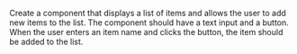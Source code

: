 Create a component that displays a list of items and allows the user to add new items to the list. The component should have a text input and a button. When the user enters an item name and clicks the button, the item should be added to the list.
